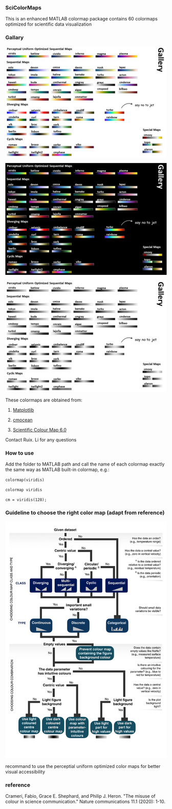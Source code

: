 ### SciColorMaps

This is an enhanced MATLAB colormap package contains 60 colormaps optimized for scientific data visualization

### Gallary

![white background gallary](_cmgallary_W.png)

![black background gallary](_cmgallary_K.png)

![gray scaled](_cmgallary_G.png)

These colormaps are obtained from:

1. [Matplotlib](https://matplotlib.org/3.3.3/tutorials/colors/colormaps.html)

2. [cmocean](https://matplotlib.org/cmocean/)

3. [Scientific Colour Map 6.0](http://www.fabiocrameri.ch/colourmaps.php)

Contact Ruix. Li for any questions

### How to use

Add the folder to MATLAB path and call the name of each colormap exactly the same way as MATLAB built-in colormap, e.g.:

`colormap(viridis)`

`colormap viridis`

`cm = viridis(128);`

### Guideline to choose the right color map (adapt from reference)

![guide line](_ColormapGuideline.png)

recommand to use the perceptial uniform optimized color maps for better visual accessibility

### reference
Crameri, Fabio, Grace E. Shephard, and Philip J. Heron. "The misuse of colour in science communication." Nature communications 11.1 (2020): 1-10.
